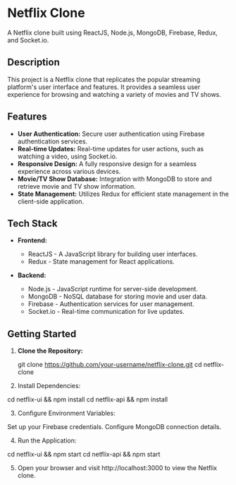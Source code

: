# Netflix Clone

A Netflix clone built using ReactJS, Node.js, MongoDB, Firebase, Redux, and Socket.io.

## Description

This project is a Netflix clone that replicates the popular streaming platform's user interface and features. It provides a seamless user experience for browsing and watching a variety of movies and TV shows.

## Features

- **User Authentication:** Secure user authentication using Firebase authentication services.
- **Real-time Updates:** Real-time updates for user actions, such as watching a video, using Socket.io.
- **Responsive Design:** A fully responsive design for a seamless experience across various devices.
- **Movie/TV Show Database:** Integration with MongoDB to store and retrieve movie and TV show information.
- **State Management:** Utilizes Redux for efficient state management in the client-side application.

## Tech Stack

- **Frontend:**
  - ReactJS - A JavaScript library for building user interfaces.
  - Redux - State management for React applications.

- **Backend:**
  - Node.js - JavaScript runtime for server-side development.
  - MongoDB - NoSQL database for storing movie and user data.
  - Firebase - Authentication services for user management.
  - Socket.io - Real-time communication for live updates.

## Getting Started

1. **Clone the Repository:**

   git clone https://github.com/your-username/netflix-clone.git
   cd netflix-clone

2. Install Dependencies:

cd netflix-ui && npm install
cd netflix-api && npm install

3. Configure Environment Variables:

Set up your Firebase credentials.
Configure MongoDB connection details.

4. Run the Application:

cd netflix-ui && npm start
cd netflix-api && npm start

5. Open your browser and visit http://localhost:3000 to view the Netflix clone.
